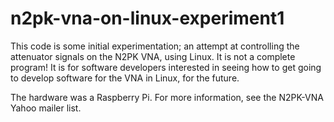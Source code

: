 n2pk-vna-on-linux-experiment1
=============================

This code is some initial experimentation; an attempt at controlling the attenuator signals on the
N2PK VNA, using Linux. It is not a complete program! It is for software developers interested in seeing 
how to get going to develop software for the VNA in Linux, for the future.

The hardware was a Raspberry Pi.
For more information, see the N2PK-VNA Yahoo mailer list.

